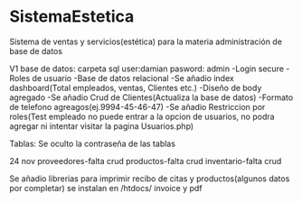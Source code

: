 # SistemaEstetica
Sistema de ventas y servicios(estética) para la materia administración de base de datos

V1
base de datos: carpeta sql
user:damian pasword: admin
-Login secure
-Roles de usuario
-Base de datos relacional
-Se añadio index dashboard(Total empleados, ventas, Clientes etc.)
-Diseño de body agregado
-Se añadio Crud de Clientes(Actualiza la base de datos)
-Formato de telefono agreagos(ej.9994-45-46-47)
-Se añadio Restriccion por roles(Test empleado no puede entrar a la opcion de usuarios, no podra agregar ni intentar visitar la pagina Usuarios.php)

Tablas: Se oculto la contraseña de las tablas

24 nov
proveedores-falta crud
productos-falta crud
inventario-falta crud

Se añadio librerias para imprimir recibo de citas y productos(algunos datos por completar) se instalan en /htdocs/
invoice y pdf
